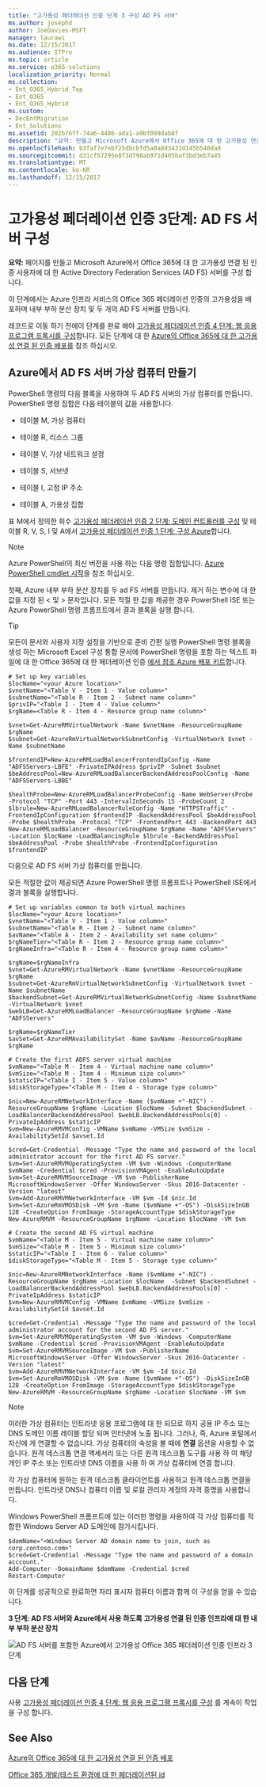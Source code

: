 ```yaml
---
title: "고가용성 페더레이션 인증 단계 3 구성 AD FS 서버"
ms.author: josephd
author: JoeDavies-MSFT
manager: laurawi
ms.date: 12/15/2017
ms.audience: ITPro
ms.topic: article
ms.service: o365-solutions
localization_priority: Normal
ms.collection:
- Ent_O365_Hybrid_Top
- Ent_O365
- Ent_O365_Hybrid
ms.custom:
- DecEntMigration
- Ent_Solutions
ms.assetid: 202b76ff-74a6-4486-ada1-a9bf099dab8f
description: "요약: 만들고 Microsoft Azure에서 Office 365에 대 한 고가용성 연결 된 인증 사용자에 대 한 Active Directory Federation Services (AD FS) 서버를 구성 합니다."
ms.openlocfilehash: b3faf7e7ebf25dbcbfd5a0a8d3431d145b540da8
ms.sourcegitcommit: d31cf57295e8f3d798ab971d405baf3bd3eb7a45
ms.translationtype: MT
ms.contentlocale: ko-KR
ms.lasthandoff: 12/15/2017
---
```

# <a name="high-availability-federated-authentication-phase-3-configure-ad-fs-servers"></a>고가용성 페더레이션 인증 3단계: AD FS 서버 구성

 **요약:** 페이지를 만들고 Microsoft Azure에서 Office 365에 대 한 고가용성 연결 된 인증 사용자에 대 한 Active Directory Federation Services (AD FS) 서버를 구성 합니다.
  
이 단계에서는 Azure 인프라 서비스의 Office 365 페더레이션 인증의 고가용성을 배포하며 내부 부하 분산 장치 및 두 개의 AD FS 서버를 만듭니다.
  
레코드로 이동 하기 전에이 단계를 완료 해야 [고가용성 페더레이션 인증 4 단계: 웹 응용 프로그램 프록시를 구성](high-availability-federated-authentication-phase-4-configure-web-application-pro.md)합니다. 모든 단계에 대 한 [Azure의 Office 365에 대 한 고가용성 연결 된 인증 배포를](deploy-high-availability-federated-authentication-for-office-365-in-azure.md) 참조 하십시오.
  
## <a name="create-the-ad-fs-server-virtual-machines-in-azure"></a>Azure에서 AD FS 서버 가상 컴퓨터 만들기

PowerShell 명령의 다음 블록을 사용하여 두 AD FS 서버의 가상 컴퓨터를 만듭니다. PowerShell 명령 집합은 다음 테이블의 값을 사용합니다.
  
- 테이블 M, 가상 컴퓨터
    
- 테이블 R, 리소스 그룹
    
- 테이블 V, 가상 네트워크 설정
    
- 테이블 S, 서브넷
    
- 테이블 I, 고정 IP 주소
    
- 테이블 A, 가용성 집합
    
표 M에서 정의한 회수 [고가용성 페더레이션 인증 2 단계: 도메인 컨트롤러를 구성](high-availability-federated-authentication-phase-2-configure-domain-controllers.md) 및 테이블 R, V, S, I 및 A에서 [고가용성 페더레이션 인증 1 단계: 구성 Azure](high-availability-federated-authentication-phase-1-configure-azure.md)합니다.
  
> [!NOTE]
> Azure PowerShell의 최신 버전을 사용 하는 다음 명령 집합입니다. [Azure PowerShell cmdlet 시작](https://docs.microsoft.com/en-us/powershell/azureps-cmdlets-docs/)을 참조 하십시오. 
  
첫째, Azure 내부 부하 분산 장치를 두 ad FS 서버를 만듭니다. 제거 하는 변수에 대 한 값을 지정 된 \< 및 > 문자입니다. 모든 적절 한 값을 제공한 경우 PowerShell ISE 또는 Azure PowerShell 명령 프롬프트에서 결과 블록을 실행 합니다.
  
> [!TIP]
> 모든이 문서와 사용자 지정 설정을 기반으로 준비 간편 실행 PowerShell 명령 블록을 생성 하는 Microsoft Excel 구성 통합 문서에 PowerShell 명령을 포함 하는 텍스트 파일에 대 한 Office 365에 대 한 페더레이션 인증 [에서 참조 Azure 배포 키트](https://gallery.technet.microsoft.com/Federated-Authentication-8a9f1664)합니다. 
  
```
# Set up key variables
$locName="<your Azure location>"
$vnetName="<Table V - Item 1 - Value column>"
$subnetName="<Table R - Item 2 - Subnet name column>"
$privIP="<Table I - Item 4 - Value column>"
$rgName=<Table R - Item 4 - Resource group name column>"

$vnet=Get-AzureRMVirtualNetwork -Name $vnetName -ResourceGroupName $rgName
$subnet=Get-AzureRmVirtualNetworkSubnetConfig -VirtualNetwork $vnet -Name $subnetName

$frontendIP=New-AzureRMLoadBalancerFrontendIpConfig -Name "ADFSServers-LBFE" -PrivateIPAddress $privIP -Subnet $subnet
$beAddressPool=New-AzureRMLoadBalancerBackendAddressPoolConfig -Name "ADFSServers-LBBE"

$healthProbe=New-AzureRMLoadBalancerProbeConfig -Name WebServersProbe -Protocol "TCP" -Port 443 -IntervalInSeconds 15 -ProbeCount 2
$lbrule=New-AzureRMLoadBalancerRuleConfig -Name "HTTPSTraffic" -FrontendIpConfiguration $frontendIP -BackendAddressPool $beAddressPool -Probe $healthProbe -Protocol "TCP" -FrontendPort 443 -BackendPort 443
New-AzureRMLoadBalancer -ResourceGroupName $rgName -Name "ADFSServers" -Location $locName -LoadBalancingRule $lbrule -BackendAddressPool $beAddressPool -Probe $healthProbe -FrontendIpConfiguration $frontendIP
```

다음으로 AD FS 서버 가상 컴퓨터를 만듭니다.
  
모든 적절한 값이 제공되면 Azure PowerShell 명령 프롬프트나 PowerShell ISE에서 결과 블록을 실행합니다.
  
```
# Set up variables common to both virtual machines
$locName="<your Azure location>"
$vnetName="<Table V - Item 1 - Value column>"
$subnetName="<Table R - Item 2 - Subnet name column>"
$avName="<Table A - Item 2 - Availability set name column>"
$rgNameTier="<Table R - Item 2 - Resource group name column>"
$rgNameInfra="<Table R - Item 4 - Resource group name column>"

$rgName=$rgNameInfra
$vnet=Get-AzureRMVirtualNetwork -Name $vnetName -ResourceGroupName $rgName
$subnet=Get-AzureRmVirtualNetworkSubnetConfig -VirtualNetwork $vnet -Name $subnetName
$backendSubnet=Get-AzureRMVirtualNetworkSubnetConfig -Name $subnetName -VirtualNetwork $vnet
$webLB=Get-AzureRMLoadBalancer -ResourceGroupName $rgName -Name "ADFSServers"

$rgName=$rgNameTier
$avSet=Get-AzureRMAvailabilitySet -Name $avName -ResourceGroupName $rgName

# Create the first ADFS server virtual machine
$vmName="<Table M - Item 4 - Virtual machine name column>"
$vmSize="<Table M - Item 4 - Minimum size column>"
$staticIP="<Table I - Item 5 - Value column>"
$diskStorageType="<Table M - Item 4 - Storage type column>"

$nic=New-AzureRMNetworkInterface -Name ($vmName +"-NIC") -ResourceGroupName $rgName -Location $locName -Subnet $backendSubnet -LoadBalancerBackendAddressPool $webLB.BackendAddressPools[0] -PrivateIpAddress $staticIP
$vm=New-AzureRMVMConfig -VMName $vmName -VMSize $vmSize -AvailabilitySetId $avset.Id

$cred=Get-Credential -Message "Type the name and password of the local administrator account for the first AD FS server." 
$vm=Set-AzureRMVMOperatingSystem -VM $vm -Windows -ComputerName $vmName -Credential $cred -ProvisionVMAgent -EnableAutoUpdate
$vm=Set-AzureRMVMSourceImage -VM $vm -PublisherName MicrosoftWindowsServer -Offer WindowsServer -Skus 2016-Datacenter -Version "latest"
$vm=Add-AzureRMVMNetworkInterface -VM $vm -Id $nic.Id
$vm=Set-AzureRmVMOSDisk -VM $vm -Name ($vmName +"-OS") -DiskSizeInGB 128 -CreateOption FromImage -StorageAccountType $diskStorageType
New-AzureRMVM -ResourceGroupName $rgName -Location $locName -VM $vm

# Create the second AD FS virtual machine
$vmName="<Table M - Item 5 - Virtual machine name column>"
$vmSize="<Table M - Item 5 - Minimum size column>"
$staticIP="<Table I - Item 6 - Value column>"
$diskStorageType="<Table M - Item 5 - Storage type column>"

$nic=New-AzureRMNetworkInterface -Name ($vmName +"-NIC") -ResourceGroupName $rgName -Location $locName  -Subnet $backendSubnet -LoadBalancerBackendAddressPool $webLB.BackendAddressPools[0] -PrivateIpAddress $staticIP
$vm=New-AzureRMVMConfig -VMName $vmName -VMSize $vmSize -AvailabilitySetId $avset.Id

$cred=Get-Credential -Message "Type the name and password of the local administrator account for the second AD FS server." 
$vm=Set-AzureRMVMOperatingSystem -VM $vm -Windows -ComputerName $vmName -Credential $cred -ProvisionVMAgent -EnableAutoUpdate
$vm=Set-AzureRMVMSourceImage -VM $vm -PublisherName MicrosoftWindowsServer -Offer WindowsServer -Skus 2016-Datacenter -Version "latest"
$vm=Add-AzureRMVMNetworkInterface -VM $vm -Id $nic.Id
$vm=Set-AzureRmVMOSDisk -VM $vm -Name ($vmName +"-OS") -DiskSizeInGB 128 -CreateOption FromImage -StorageAccountType $diskStorageType
New-AzureRMVM -ResourceGroupName $rgName -Location $locName -VM $vm

```

> [!NOTE]
> 이러한 가상 컴퓨터는 인트라넷 응용 프로그램에 대 한 되므로 하지 공용 IP 주소 또는 DNS 도메인 이름 레이블 할당 되며 인터넷에 노출 됩니다. 그러나, 즉, Azure 포털에서 자신에 게 연결할 수 없습니다. 가상 컴퓨터의 속성을 볼 때에 **연결** 옵션을 사용할 수 없습니다. 원격 데스크톱 연결 액세서리 또는 다른 원격 데스크톱 도구를 사용 하 여 해당 개인 IP 주소 또는 인트라넷 DNS 이름을 사용 하 여 가상 컴퓨터에 연결 합니다.
  
각 가상 컴퓨터에 원하는 원격 데스크톱 클라이언트를 사용하고 원격 데스크톱 연결을 만듭니다. 인트라넷 DNS나 컴퓨터 이름 및 로컬 관리자 계정의 자격 증명을 사용합니다.
  
Windows PowerShell 프롬프트에 있는 이러한 명령을 사용하여 각 가상 컴퓨터를 적합한 Windows Server AD 도메인에 참가시킵니다.
  
```
$domName="<Windows Server AD domain name to join, such as corp.contoso.com>"
$cred=Get-Credential -Message "Type the name and password of a domain acccount."
Add-Computer -DomainName $domName -Credential $cred
Restart-Computer
```

이 단계를 성공적으로 완료하면 자리 표시자 컴퓨터 이름과 함께 이 구성을 얻을 수 있습니다.
  
**3 단계: AD FS 서버와 Azure에서 사용 하도록 고가용성 연결 된 인증 인프라에 대 한 내부 부하 분산 장치**

![AD FS 서버를 포함한 Azure에서 고가용성 Office 365 페더레이션 인증 인프라 3단계](images/f39b2d2f-8a5b-44da-b763-e1f943fcdbc4.png)
  
## <a name="next-step"></a>다음 단계

사용 [고가용성 페더레이션 인증 4 단계: 웹 응용 프로그램 프록시를 구성](high-availability-federated-authentication-phase-4-configure-web-application-pro.md) 를 계속이 작업을 구성 합니다.
  
## <a name="see-also"></a>See Also

[Azure의 Office 365에 대 한 고가용성 연결 된 인증 배포](deploy-high-availability-federated-authentication-for-office-365-in-azure.md)
  
[Office 365 개발/테스트 환경에 대 한 페더레이션된 id](federated-identity-for-your-office-365-dev-test-environment.md)


